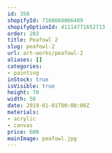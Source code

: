 ```yaml
---
id: 358
shopifyId: 7160660066409
shopifyOptionId: 41114771652713
order: 203
title: Peafowl 2
slug: peafowl-2
url: art-works/peafowl-2
aliases: []
categories:
- painting
inStock: true
isVisible: true
height: 70
width: 50
date: 2019-01-01T00:00:00Z
materials:
- acrylic
- canvas
price: 600
mainImage: peafowl.jpg
---
```

